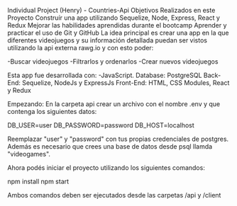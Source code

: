 Individual Project (Henry) - Countries-Api
Objetivos Realizados en este Proyecto
Construír una app utilizando Sequelize, Node, Express, React y Redux 
Mejorar las habilidades aprendidas durante el bootcamp
Aprender y practicar el uso de Git y GitHub
La idea principal es crear una app en la que diferentes videojuegos y su información detallada puedan ser vistos utilizando la api externa rawg.io y con esto poder:

-Buscar videojuegos
-Filtrarlos y ordenarlos
-Crear nuevos videojuegos

Esta app fue desarrollada con:
-JavaScript.
Database: PostgreSQL
Back-End: Sequelize, NodeJs y ExpressJs
Front-End: HTML, CSS Modules, React y Redux

Empezando:
En la carpeta api crear un archivo con el nombre .env y que contenga los siguientes datos:

DB_USER=user
DB_PASSWORD=password
DB_HOST=localhost

Reemplazar "user" y "password" con tus propias credenciales de postgres. Además es necesario que crees una base de datos desde psql llamda "videogames".

Ahora podés iniciar el proyecto utilizando los siguientes comandos:

npm install
npm start

Ambos comandos deben ser ejecutados desde las carpetas /api y /client
